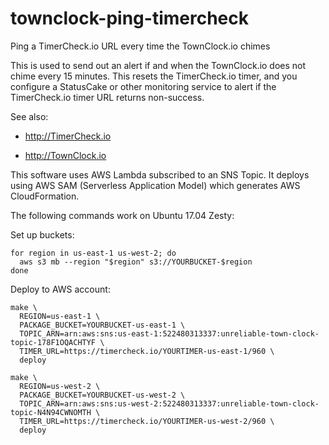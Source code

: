 # townclock-ping-timercheck

Ping a TimerCheck.io URL every time the TownClock.io chimes

This is used to send out an alert if and when the TownClock.io does
not chime every 15 minutes. This resets the TimerCheck.io timer, and
you configure a StatusCake or other monitoring service to alert if the
TimerCheck.io timer URL returns non-success.

See also:

- http://TimerCheck.io

- http://TownClock.io

This software uses AWS Lambda subscribed to an SNS Topic. It deploys
using AWS SAM (Serverless Application Model) which generates AWS
CloudFormation.

The following commands work on Ubuntu 17.04 Zesty:

Set up buckets:

    for region in us-east-1 us-west-2; do
      aws s3 mb --region "$region" s3://YOURBUCKET-$region
    done

Deploy to AWS account:

    make \
      REGION=us-east-1 \
      PACKAGE_BUCKET=YOURBUCKET-us-east-1 \
      TOPIC_ARN=arn:aws:sns:us-east-1:522480313337:unreliable-town-clock-topic-178F1OQACHTYF \
      TIMER_URL=https://timercheck.io/YOURTIMER-us-east-1/960 \
      deploy

    make \
      REGION=us-west-2 \
      PACKAGE_BUCKET=YOURBUCKET-us-west-2 \
      TOPIC_ARN=arn:aws:sns:us-west-2:522480313337:unreliable-town-clock-topic-N4N94CWNOMTH \
      TIMER_URL=https://timercheck.io/YOURTIMER-us-west-2/960 \
      deploy
